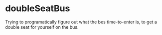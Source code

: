 # doubleSeatBus
Trying to programatically figure out what the bes time-to-enter is, to get a double seat for yourself on the bus.
